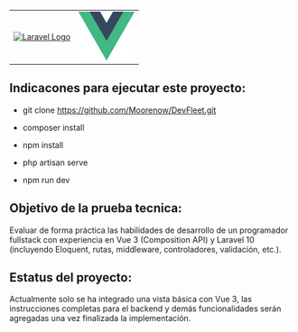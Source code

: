 


<div align="center">
  <table>
    <tr>
      <td align="center">
        <a href="https://laravel.com" target="_blank">
          <img src="https://raw.githubusercontent.com/laravel/art/master/logo-lockup/5%20SVG/2%20CMYK/1%20Full%20Color/laravel-logolockup-cmyk-red.svg" width="200" alt="Laravel Logo">
        </a>
      </td>
      <td align="center">
        <a href="https://vuejs.org" target="_blank">
          <img src="https://raw.githubusercontent.com/vuejs/art/master/logo.svg" width="100" alt="Vue.js Logo">
        </a>
      </td>
    </tr>
  </table>
</div>

## Indicacones para ejecutar este proyecto:

* git clone https://github.com/Moorenow/DevFleet.git
* composer install

* npm install
* php artisan serve

* npm run dev

<h2>Objetivo de la prueba tecnica:</h2>

Evaluar de forma práctica las habilidades de desarrollo de un programador fullstack con experiencia en Vue 3 (Composition API) y Laravel 10 (incluyendo Eloquent, rutas, middleware, controladores, validación, etc.).

<h2>Estatus del proyecto:</h2>

Actualmente solo se ha integrado una vista básica con Vue 3, las instrucciones completas para el backend y demás funcionalidades serán agregadas una vez finalizada la implementación.
